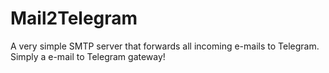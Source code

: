 # Mail2Telegram
A very simple SMTP server that forwards all incoming e-mails to Telegram. Simply a e-mail to Telegram gateway!
